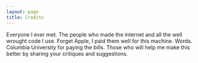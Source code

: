 ```yaml
---
layout: page
title: Credits
---
```


Everyone I ever met. The people who made the internet and all the well wrought code I use. Forget Apple, I paid them well for this machine. Words. Columbia University for paying the bills. Those who will help me make this better by sharing your critiques and suggestions.